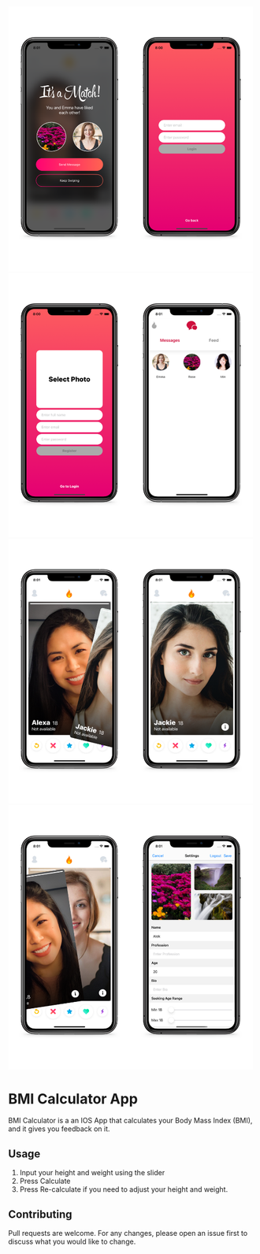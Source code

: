 <div><img src="./assets/5_.jpg" width="248.4" height="537.6"/><img src="./assets/6_.jpg" width="248.4" height="537.6"/><img src="./assets/7_.jpg" width="248.4" height="537.6"/><img src="./assets/8_.jpg" width="248.4" height="537.6"/></div>
<div><img src="./assets/1_.jpg" width="248.4" height="537.6"/><img src="./assets/2_.jpg" width="248.4" height="537.6"/><img src="./assets/3_.jpg" width="248.4" height="537.6"/><img src="./assets/4_.jpg" width="248.4" height="537.6"/></div>



# BMI Calculator App

BMI Calculator is a an IOS App that calculates your Body Mass Index (BMI), and it gives you feedback on it.


## Usage

1. Input your height and weight using the slider
1. Press Calculate
1. Press Re-calculate if you need to adjust your height and weight.


## Contributing
Pull requests are welcome. For any changes, please open an issue first to discuss what you would like to change.
